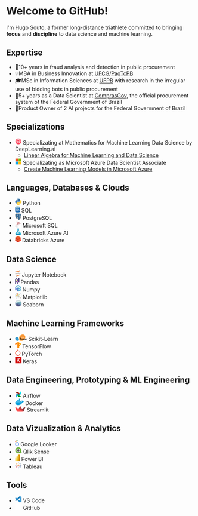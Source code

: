 # Welcome to GitHub!

I'm Hugo Souto, a former long-distance triathlete committed to bringing **focus** and **discipline** to data science and machine learning.

## Expertise

- 🔎10+ years in fraud analysis and detection in public procurement
- 💡MBA in Business Innovation at [UFCG](https://portal.ufcg.edu.br/)/[PaqTcPB](https://www.paqtc.org.br/)
- 🎓MSc in Information Sciences at [UFPB](https://www.ufpb.br/) with research in the irregular use of bidding bots in public procurement
- 🎯5+ years as a Data Scientist at [ComprasGov](www.gov.br/compras), the official procurement system of the Federal Government of Brazil
- 🤖Product Owner of 2 AI projects for the Federal Government of Brazil

## Specializations

- <img height="17" src="img/deeplearningai.png"> Specializating at Mathematics for Machine Learning Data Science by DeepLearning.ai
  - [Linear Algebra for Machine Learning and Data Science](https://coursera.org/share/5dded7ead3213a8ca8bd3c8498510ef8)
- <img height="17" src="img/microsoft.png"> Specializating as Microsoft Azure Data Scientist Associate
  - [Create Machine Learning Models in Microsoft Azure](https://coursera.org/share/41bfda128e5207e58b0dc70c1324f1fc)

## Languages, Databases & Clouds

- <img height="17" src="img/python.png"> Python
- <img height="17" src="img/sql.png"> SQL
- <img height="17" src="img/postgres.png"> PostgreSQL
- <img height="17" src="img/mssql.png"> Microsoft SQL
- <img height="17" src="img/azureml.png"> Microsoft Azure AI
- <img height="17" src="img/databricks-azure.png"> Databricks Azure

## Data Science 

- <img height="17" src="img/jupyter.png"> Jupyter Notebook
- <img height="17" src="img/pandas.png"> Pandas
- <img height="17" src="img/numpy.png"> Numpy
- <img height="17" src="img/matplotlib.png"> Matplotlib
- <img height="17" src="img/seaborn.png"> Seaborn

## Machine Learning Frameworks

- <img height="17" src="img/scikitlearn.png"> Scikit-Learn
- <img height="17" src="img/tensorflow.png"> TensorFlow
- <img height="17" src="img/pytorch.png"> PyTorch
- <img height="17" src="img/keras.png"> Keras

## Data Engineering, Prototyping & ML Engineering

- <img height="17" src="img/airflow.png"> Airflow
- <img height="17" src="img/docker.png"> Docker
- <img height="15" src="img/streamlit.png"> Streamlit

## Data Vizualization & Analytics

- <img height="17" src="img/looker.png"> Google Looker
- <img height="17" src="img/qlik.png"> Qlik Sense
- <img height="17" src="img/powerbi.png"> Power BI
- <img height="17" src="img/tableau.png"> Tableau

## Tools

- <img height="17" src="img/vscode.png"> VS Code
- <img height="17" src="img/github.png"> GitHub
